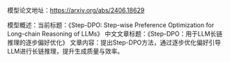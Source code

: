 模型论文地址：https://arxiv.org/abs/2406.18629

模型概述：当前标题：《Step-DPO: Step-wise Preference Optimization for Long-chain Reasoning of LLMs》
中文文章标题：《Step-DPO：用于LLM长链推理的逐步偏好优化》
文章内容：提出Step-DPO方法，通过逐步优化偏好引导LLM进行长链推理，提升生成质量与效率。
